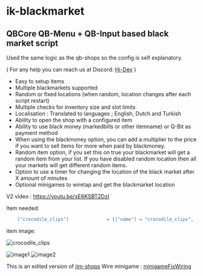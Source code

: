 # ik-blackmarket
## QBCore QB-Menu + QB-Input based black market script

Used the same logic as the qb-shops so the config is self explanatory.

( For any help you can reach us at Discord: [Hi-Dev](https://discord.com/invite/pSJPPctrNx) )

- Easy to setup items
- Multiple blackmarkets supported
- Random or fixed locations (when random, location changes after each script restart)
- Multiple checks for inventory size and slot limits
- Localisation : Translated to languages ; English, Dutch and Turkish
- Ability to open the shop with a configured item
- Ability to use black money (markedbills or other itemname) or Q-Bit as payment method
- When using the blackmoney option, you can add a multiplier to the price if you want to sell items for more when paid by blackmoney.
- Random item option, if you set this on true your blackmarket will get a random item from your list. If you have disabled random location then all your markets will get different random items.
- Option to use a timer for changing the location of the black market after X amount of minutes
- Optional minigames to wiretap and get the blackmarket location

V2 video : https://youtu.be/xE6KSBT2DzI

Item needed:

```lua
	["crocodile_clips"] 			 = {["name"] = "crocodile_clips", 			["label"] = "Crocodile Clips", 	   			["weight"] = 150, 		["type"] = "item", 		["image"] = "crocodile_clips.png", 			["unique"] = false,   	["useable"] = false,   	["shouldClose"] = true,   	["combinable"] = nil,   ["description"] = "Do some wiring work..", },
```

item image:

![crocodile_clips](https://user-images.githubusercontent.com/29943243/224580582-212a16a4-3a90-46d7-91f8-d9c937ec7b79.png)


![image1](https://media.discordapp.net/attachments/955865077532209156/986773108990021632/unknown.png)
![image2](https://media.discordapp.net/attachments/986773374602711100/986773981619163166/unknown.png)


This is an edited version of [jim-shops](https://github.com/jimathy/jim-shops)
Wire minigame : [minigameFixWiring](https://github.com/mxlolshop/minigameFixWiring)
